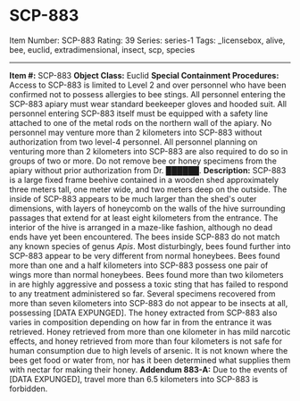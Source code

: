 # SCP-883
Item Number: SCP-883
Rating: 39
Series: series-1
Tags: _licensebox, alive, bee, euclid, extradimensional, insect, scp, species

---

**Item #:** SCP-883
**Object Class:** Euclid
**Special Containment Procedures:** Access to SCP-883 is limited to Level 2 and over personnel who have been confirmed not to possess allergies to bee stings. All personnel entering the SCP-883 apiary must wear standard beekeeper gloves and hooded suit. All personnel entering SCP-883 itself must be equipped with a safety line attached to one of the metal rods on the northern wall of the apiary. No personnel may venture more than 2 kilometers into SCP-883 without authorization from two level-4 personnel. All personnel planning on venturing more than 2 kilometers into SCP-883 are also required to do so in groups of two or more. Do not remove bee or honey specimens from the apiary without prior authorization from Dr. ██████.
**Description:** SCP-883 is a large fixed frame beehive contained in a wooden shed approximately three meters tall, one meter wide, and two meters deep on the outside. The inside of SCP-883 appears to be much larger than the shed's outer dimensions, with layers of honeycomb on the walls of the hive surrounding passages that extend for at least eight kilometers from the entrance. The interior of the hive is arranged in a maze-like fashion, although no dead ends have yet been encountered. The bees inside SCP-883 do not match any known species of genus _Apis_. Most disturbingly, bees found further into SCP-883 appear to be very different from normal honeybees. Bees found more than one and a half kilometers into SCP-883 possess one pair of wings more than normal honeybees. Bees found more than two kilometers in are highly aggressive and possess a toxic sting that has failed to respond to any treatment administered so far. Several specimens recovered from more than seven kilometers into SCP-883 do not appear to be insects at all, possessing [DATA EXPUNGED].
The honey extracted from SCP-883 also varies in composition depending on how far in from the entrance it was retrieved. Honey retrieved from more than one kilometer in has mild narcotic effects, and honey retrieved from more than four kilometers is not safe for human consumption due to high levels of arsenic. It is not known where the bees get food or water from, nor has it been determined what supplies them with nectar for making their honey.
**Addendum 883-A:** Due to the events of [DATA EXPUNGED], travel more than 6.5 kilometers into SCP-883 is forbidden.